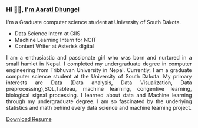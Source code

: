 ### Hi 👋🏽, [I'm Aarati Dhungel](https://dhungelaarati.com.np/)  
<div style="text-align: justify">
 
<p>
I'm a Graduate computer science student at University of South Dakota. 
<ul> 
<li>Data Science Intern at GIIS </li>
<li>Machine Learning Intern for NCIT </li>
<li>Content Writer at Asterisk digital</li>
</ul>
</p>
 
<p>
I am a enthusiastic and passionate girl who was born and nurtured in a small hamlet in Nepal. I completed my undergraduate degree in computer engineering from Tribhuvan University in Nepal. Currently, I am a graduate computer science student at the University of South Dakota. My primary interests are Data (Data analysis, Data Visualization, Data preprocessing),SQL,Tableau, machine learning, congentive learning, biological signal processing. I learned about data and Machine learning through my undergraduate degree. I am so fascinated by the underlying statistics and math behind every data science and machine learning project. 
</p>


 
</div>

[Download Resume](https://dhungelaarati.com.np/)  

 
